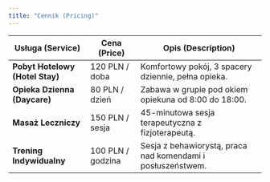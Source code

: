 ```yaml
---
title: "Cennik (Pricing)"
---
```


| Usługa (Service)             | Cena (Price)        | Opis (Description)                               |
| ---------------------------- | ------------------- | ------------------------------------------------ |
| **Pobyt Hotelowy (Hotel Stay)** | 120 PLN / doba   | Komfortowy pokój, 3 spacery dziennie, pełna opieka. |
| **Opieka Dzienna (Daycare)** | 80 PLN / dzień     | Zabawa w grupie pod okiem opiekuna od 8:00 do 18:00. |
| **Masaż Leczniczy** | 150 PLN / sesja  | 45-minutowa sesja terapeutyczna z fizjoterapeutą.    |
| **Trening Indywidualny** | 100 PLN / godzina  | Sesja z behawiorystą, praca nad komendami i posłuszeństwem. |